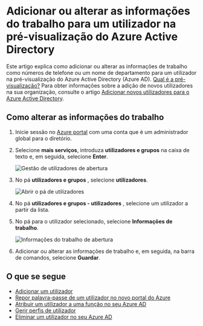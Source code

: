 <properties
    pageTitle="Adicionar ou alterar as informações do trabalho para um utilizador na pré-visualização do Azure Active Directory | Microsoft Azure"
    description="Explica como adicionar números de telefone, nomes de departamento e outras informações de trabalho para um utilizador no Azure Active Directory"
    services="active-directory"
    documentationCenter=""
    authors="curtand"
    manager="femila"
    editor=""/>

<tags
    ms.service="active-directory"
    ms.workload="identity"
    ms.tgt_pltfrm="na"
    ms.devlang="na"
    ms.topic="article"
    ms.date="09/12/2016"
    ms.author="curtand"/>

# <a name="add-or-change-work-information-for-a-user-in-azure-active-directory-preview"></a>Adicionar ou alterar as informações do trabalho para um utilizador na pré-visualização do Azure Active Directory

Este artigo explica como adicionar ou alterar as informações de trabalho como números de telefone ou um nome de departamento para um utilizador na pré-visualização do Azure Active Directory (Azure AD). [Qual é a pré-visualização?](active-directory-preview-explainer.md) Para obter informações sobre a adição de novos utilizadores na sua organização, consulte o artigo [Adicionar novos utilizadores para o Azure Active Directory](active-directory-users-create-external-azure-portal.md).

## <a name="how-to-change-work-information"></a>Como alterar as informações do trabalho

1.  Inicie sessão no [Azure portal](https://portal.azure.com) com uma conta que é um administrador global para o diretório.

2.  Selecione **mais serviços**, introduza **utilizadores e grupos** na caixa de texto e, em seguida, selecione **Enter**.

    ![Gestão de utilizadores de abertura](./media/active-directory-users-work-info-azure-portal/create-users-user-management.png)

3.  No pá **utilizadores e grupos** , selecione **utilizadores**.

    ![Abrir o pá de utilizadores](./media/active-directory-users-work-info-azure-portal/create-users-open-users-blade.png)

4. No pá **utilizadores e grupos - utilizadores** , selecione um utilizador a partir da lista.

5. No pá para o utilizador selecionado, selecione **Informações de trabalho**.

    ![Informações do trabalho de abertura](./media/active-directory-users-work-info-azure-portal/active-directory-create-users-work-info.png)

6. Adicionar ou alterar as informações de trabalho e, em seguida, na barra de comandos, selecione **Guardar**.

## <a name="whats-next"></a>O que se segue

- [Adicionar um utilizador](active-directory-users-create-azure-portal.md)
- [Repor palavra-passe de um utilizador no novo portal do Azure](active-directory-users-reset-password-azure-portal.md)
- [Atribuir um utilizador a uma função no seu Azure AD](active-directory-users-assign-role-azure-portal.md)
- [Gerir perfis de utilizador](active-directory-users-profile-azure-portal.md)
- [Eliminar um utilizador no seu Azure AD](active-directory-users-delete-user-azure-portal.md)
